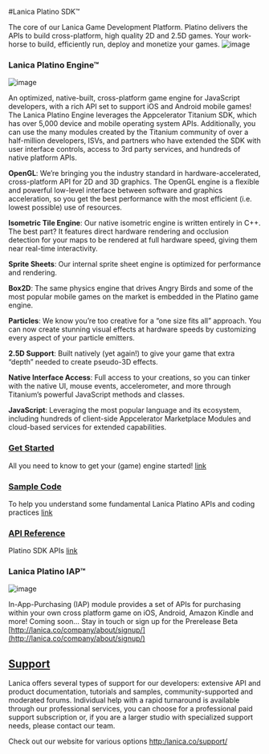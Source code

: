 #Lanica Platino SDK™

The core of our Lanica Game Development Platform. Platino delivers the APIs to build cross-platform, high quality 2D and 2.5D games.  Your work-horse to build, efficiently run, deploy and monetize your games.
![image](http://staging-wdpress.lanica.co/wp-content/uploads/2013/07/PlatinoGroupLogo.png)

### Lanica Platino Engine™
![image](http://staging-wdpress.lanica.co/wp-content/uploads/2013/07/smallPlatinoEngine.png)

An optimized, native-built, cross-platform game engine for JavaScript developers, with a rich API set to support iOS and Android mobile games! The Lanica Platino Engine leverages the Appcelerator Titanium SDK, which has over 5,000 device and mobile operating system APIs. Additionally, you can use the many modules created by the Titanium community of over a half-million developers, ISVs, and partners who have extended the SDK with user interface controls, access to 3rd party services, and hundreds of native platform APIs.

**OpenGL**:  We’re bringing you the industry standard in hardware-accelerated, cross-platform API for 2D and 3D graphics.  The OpenGL engine is a flexible and powerful low-level interface between software and graphics acceleration, so you get the best performance with the most efficient (i.e. lowest possible) use of resources.

**Isometric Tile Engine**:  Our native isometric engine is written entirely in C++.  The best part? It features direct hardware rendering and occlusion detection for your maps to be rendered at full hardware speed, giving them near real-time interactivity.

**Sprite Sheets**: Our internal sprite sheet engine is optimized for performance and rendering.

**Box2D**: The same physics engine that drives Angry Birds and some of the most popular mobile games on the market is embedded in the Platino game engine.

**Particles**: We know you’re too creative for a “one size fits all” approach. You can now create stunning visual effects at hardware speeds by customizing every aspect of your particle emitters.

**2.5D Support**: Built natively (yet again!) to give your game that extra “depth” needed to create pseudo-3D effects.

**Native Interface Access**: Full access to your creations, so you can tinker with the native UI, mouse events, accelerometer, and more through Titanium’s powerful JavaScript methods and classes.

**JavaScript**: Leveraging the most popular language and its ecosystem, including hundreds of client-side Appcelerator Marketplace Modules and cloud-based services for extended capabilities.


### [Get Started](http://docs.lanica.co/#!/guide/dev_environment)
All you need to know to get your (game) engine started! [link](http://docs.lanica.co/#!/guide/dev_environment)

### [Sample Code](./platino/samples)
To help you understand some fundamental Lanica Platino APIs and coding practices [link](./samples)

### [API Reference](http://docs.lanica.co/#!/api)
Platino SDK APIs [link](http://docs.lanica.co/#!/api)

### Lanica Platino IAP™
![image](http://staging-wdpress.lanica.co/wp-content/uploads/2013/07/smallPlatinoIAP.png)

In-App-Purchasing (IAP) module provides a set of APIs  for purchasing  within your own cross platform game on iOS, Android, Amazon Kindle and more! Coming soon… Stay in touch or sign up for the Prerelease Beta 
[http://lanica.co/company/about/signup/](http://lanica.co/company/about/signup/)

## [Support](http:/lanica.co/support/) 

Lanica offers several types of support for our developers: extensive API and product documentation, tutorials and samples, community-supported and moderated forums. Individual help with a rapid turnaround is available through our professional services, you can choose for a professional paid support subscription or, if you are a larger studio with specialized support needs, please contact our team.

Check out our website for various options [http:/lanica.co/support/](http:/lanica.co/support/)



